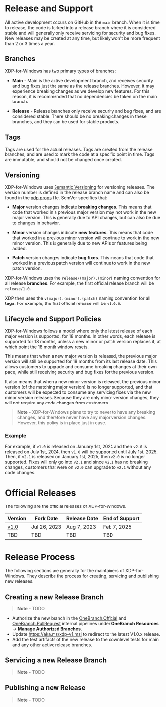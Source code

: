 # Release and Support

All active development occurs on GitHub in the `main` branch. When it is time to release, the code is forked into a release branch where it is considered stable and will generally only receive servicing for security and bug fixes. New releases may be created at any time, but likely won't be more frequent than 2 or 3 times a year.

## Branches

XDP-for-Windows has two primary types of branches:

* **Main** - Main is the active development branch, and receives security and bug fixes just the same as the release branches. However, it may experience breaking changes as we develop new features. For this reason, it is recommended that no dependencies be taken on the main branch.

* **Release** - Release branches only receive security and bug fixes, and are considered stable. There should be no breaking changes in these branches, and they can be used for stable products.

## Tags

Tags are used for the actual releases. Tags are created from the release branches, and are used to mark the code at a specific point in time. Tags are immutable, and should not be changed once created.

## Versioning

XDP-for-Windows uses [Semantic Versioning](https://semver.org/) for versioning releases. The version number is defined in the release branch name and can also be found in the [xdp.props](../src/xdp.props) file. SemVer specifies that:

- **Major** version changes indicate **breaking changes**. This means that code that worked in a previous major version may not work in the new major version. This is generally due to API changes, but can also be due to changes in behavior.

- **Minor** version changes indicate **new features**. This means that code that worked in a previous minor version will continue to work in the new minor version. This is generally due to new APIs or features being added.

- **Patch** version changes indicate **bug fixes**. This means that code that worked in a previous patch version will continue to work in the new patch version.

XDP-for-Windows uses the `release/(major).(minor)` naming convention for all release **branches**. For example, the first official release branch will be `release/1.0`.

XDP then uses the `v(major).(minor).(patch)` naming convention for all **tags**. For example, the first official release will be `v1.0.0`.

## Lifecycle and Support Policies

XDP-for-Windows follows a model where only the latest release of each major version is supported, for 18 months. In other words, each release is supported for 18 months, unless a new minor or patch version replaces it, at which point the 18 month window resets.

This means that when a new major version is released, the previous major version will still be supported for 18 months from its last release date. This allows customers to upgrade and consume breaking changes at their own pace, while still receiving security and bug fixes for the previous version.

It also means that when a new minor version is released, the previous minor version (of the matching major version) is no longer supported, and that customers will be expected to consume any servicing fixes via the new minor version releases. Because they are only minor version changes, they will not require any code changes from customers.

> **Note** - XDP-for-Windows plans to try to never to have any breaking changes, and therefore never have any major version changes. However, this policy is in place just in case.

### Example

For example, if `v1.0` is released on January 1st, 2024 and then `v2.0` is released on July 1st, 2024, then `v1.0` will be supported until July 1st, 2025. Then, if `v2.1` is released on January 1st, 2025, then `v2.0` is no longer supported. Fixes will only go into `v2.1` and since `v2.1` has no breaking changes, customers that were on `v2.0` can upgrade to `v2.1` without any code changes.

# Official Releases

The following are the official releases of XDP-for-Windows.

| Version | Fork Date | Release Date | End of Support |
|   --    |     --    |       --     |       --       |
| [v1.0](https://github.com/microsoft/xdp-for-windows/tree/release/1.0) | Jul 26, 2023 | Aug 7, 2023 | Feb 7, 2025 |
|   TBD    |     TBD    |       TBD     |       TBD       |

# Release Process

The following sections are generally for the maintainers of XDP-for-Windows. They describe the process for creating, servicing and publishing new releases.

## Creating a new Release Branch

> **Note** - TODO

* Authorize the new branch in the [OneBranch.Official](https://mscodehub.visualstudio.com/WindowsXDP/_apps/hub/EZStart.management-ux.onebranch-resources#authorizedbranches/xdp/2407) and [OneBranch.PullRequest](https://mscodehub.visualstudio.com/WindowsXDP/_apps/hub/EZStart.management-ux.onebranch-resources#authorizedbranches/xdp/2404) internal pipelines under **OneBranch Resources** -> **Manage Authorized Branches**.
* Update https://aka.ms/xdp-v1.msi to redirect to the latest V1.0.x release.
* Add the test artifacts of the new release to the downlevel tests for main and
  any other active release branches.

## Servicing a new Release Branch

> **Note** - TODO

## Publishing a new Release

> **Note** - TODO
